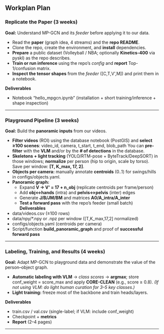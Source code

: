 ## **Workplan Plan**

### **Replicate the Paper (3 weeks)**
**Goal:** Understand MP-GCN and its _feeder_ before applying it to our data.
- Read the **paper** (graph idea, 4 streams) and the **repo README**.
- Clone the repo, create the environment, and **install** dependencies.
- **Prepare** a public dataset (Volleyball / NBA; optionally **Kinetics-400** via pyskl) as the repo describes.
- **Train or run inference** using the repo’s _config_ and **report** Top-1/confusion matrix.
- **Inspect the tensor shapes** from the _feeder_ ([C,T,V',M]) and print them in a notebook.

**Deliverables**
- Notebook “hello_mpgcn.ipynb” (installation + short training/inference + shape inspection)

---

### **Playground Pipeline (3 weeks)**
**Goal:** Build the **panoramic inputs** from our videos.
- **Filter videos** (ROI) using the database notebook (PostGIS) and **select ≥100 scenes**:
    video_id, camera, t_start, t_end, blob_path
    You can **pre-filter** with the **VLM** and/or by the **# of detections** in the database.
- **Skeletons + light tracking** (YOLO/RTM-pose + ByteTrack/DeepSORT) in those windows; **normalize** per person (hip to origin, scale by torso).
    Save per window: **[T, K_max, 17, 2]**.
- **Objects per camera:** manually annotate **centroids** (0..1) for swings/hills in configs/objects.yaml.
- **Panoramic graph:**
    - Expand **V → V' = 17 + n_obj** (replicate centroids per frame/person)
    - Add **obj↔hands** (intra) and **pelvis↔pelvis** (inter) edges
    - Generate **J/B/JM/BM** and matrices **A0/A_intra/A_inter**
    - **Test a forward pass** with the repo’s feeder (small batch)
**Deliverables**
- data/videos.csv (≥100 rows)
- data/npy/*.npy or .npz per window ([T,K_max,17,2] normalized)
- configs/objects.yaml (centroids per camera)
- Script/function **build_panoramic_graph** and proof of **successful forward pass**

---
### **Labeling, Training, and Results (4 weeks)**
**Goal:** Adapt MP-GCN to playground data and demonstrate the value of the person–object graph.
- **Automatic labeling with VLM** → _class scores_ → **argmax**; store conf_weight = score_max and apply **CORE-CLEAN** (e.g., score ≥ 0.8).
    _(If not using VLM: do light human curation for 3–5 key classes.)_
- **Light training:** freeze most of the backbone and train heads/layers.

**Deliverables**
- train.csv / val.csv (single-label; if VLM: include conf_weight)
- Checkpoint + **metrics**
- **Report** (2–4 pages)

---
